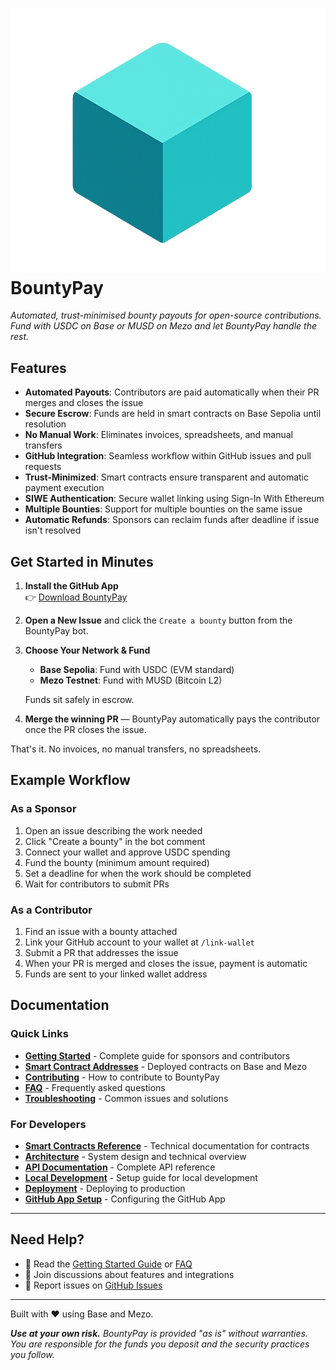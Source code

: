 # ![BountyPay logo](public/icons/og.png) BountyPay

_Automated, trust-minimised bounty payouts for open-source contributions. Fund with USDC on Base or MUSD on Mezo and let BountyPay handle the rest._

## Features

- **Automated Payouts**: Contributors are paid automatically when their PR merges and closes the issue
- **Secure Escrow**: Funds are held in smart contracts on Base Sepolia until resolution
- **No Manual Work**: Eliminates invoices, spreadsheets, and manual transfers
- **GitHub Integration**: Seamless workflow within GitHub issues and pull requests
- **Trust-Minimized**: Smart contracts ensure transparent and automatic payment execution
- **SIWE Authentication**: Secure wallet linking using Sign-In With Ethereum
- **Multiple Bounties**: Support for multiple bounties on the same issue
- **Automatic Refunds**: Sponsors can reclaim funds after deadline if issue isn't resolved

## Get Started in Minutes

1. **Install the GitHub App**  
   👉 [Download BountyPay](https://github.com/apps/bountypay)

2. **Open a New Issue** and click the `Create a bounty` button from the BountyPay bot.

3. **Choose Your Network & Fund**
   - **Base Sepolia**: Fund with USDC (EVM standard)
   - **Mezo Testnet**: Fund with MUSD (Bitcoin L2)
   
   Funds sit safely in escrow.

4. **Merge the winning PR** — BountyPay automatically pays the contributor once the PR closes the issue.

That's it. No invoices, no manual transfers, no spreadsheets.

## Example Workflow

### As a Sponsor

1. Open an issue describing the work needed
2. Click "Create a bounty" in the bot comment
3. Connect your wallet and approve USDC spending
4. Fund the bounty (minimum amount required)
5. Set a deadline for when the work should be completed
6. Wait for contributors to submit PRs

### As a Contributor

1. Find an issue with a bounty attached
2. Link your GitHub account to your wallet at `/link-wallet`
3. Submit a PR that addresses the issue
4. When your PR is merged and closes the issue, payment is automatic
5. Funds are sent to your linked wallet address


## Documentation

### Quick Links

- **[Getting Started](docs/guides/getting-started.md)** - Complete guide for sponsors and contributors
- **[Smart Contract Addresses](docs/reference/contracts.md)** - Deployed contracts on Base and Mezo
- **[Contributing](docs/guides/contributing.md)** - How to contribute to BountyPay
- **[FAQ](docs/support/faq.md)** - Frequently asked questions
- **[Troubleshooting](docs/support/troubleshooting.md)** - Common issues and solutions

### For Developers

- **[Smart Contracts Reference](docs/reference/smart-contracts.md)** - Technical documentation for contracts
- **[Architecture](docs/reference/architecture.md)** - System design and technical overview
- **[API Documentation](docs/reference/api.md)** - Complete API reference
- **[Local Development](docs/development/local-development.md)** - Setup guide for local development
- **[Deployment](docs/deployment/deployment.md)** - Deploying to production
- **[GitHub App Setup](docs/development/github-app-setup.md)** - Configuring the GitHub App

---

## Need Help?

- 📖 Read the [Getting Started Guide](docs/guides/getting-started.md) or [FAQ](docs/support/faq.md)
- 💬 Join discussions about features and integrations
- 🐛 Report issues on [GitHub Issues](https://github.com/lucci-xyz/bounty/issues)

---

Built with ❤️ using Base and Mezo.

_**Use at your own risk.** BountyPay is provided "as is" without warranties. You are responsible for the funds you deposit and the security practices you follow._
